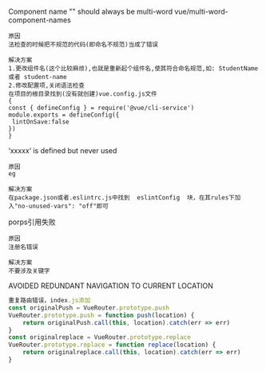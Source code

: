 Component name "" should always be multi-word vue/multi-word-component-names 
```
原因
法检查的时候把不规范的代码(即命名不规范)当成了错误

解决方案
1.更改组件名(这个比较麻烦),也就是重新起个组件名,使其符合命名规范,如: StudentName 或者 student-name
2.修改配置项,关闭语法检查
在项目的根目录找到(没有就创建)vue.config.js文件
{
const { defineConfig } = require('@vue/cli-service')
module.exports = defineConfig({
 lintOnSave:false
})
}
```

‘xxxxx‘ is defined but never used
```
原因
eg

解决方案
在package.json或者.eslintrc.js中找到  eslintConfig  块，在其rules下加入"no-unused-vars": "off"即可
```


porps引用失败
```
原因
注册名错误

解决方案
不要涉及关键字
```

AVOIDED REDUNDANT NAVIGATION TO CURRENT LOCATION
```js
重复路由错误，index.js添加
const originalPush = VueRouter.prototype.push
VueRouter.prototype.push = function push(location) {
    return originalPush.call(this, location).catch(err => err)
}
const originalreplace = VueRouter.prototype.replace
VueRouter.prototype.replace = function replace(location) {
    return originalreplace.call(this, location).catch(err => err)
}
```
